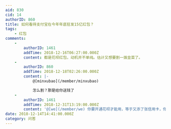```yaml
---
aid: 830
cid: 14
authorID: 860
title: 如何看待支付宝在今年年底狂发15亿红包？
tags:
    - 红包
comments:
    -
        authorID: 1461
        addTime: 2018-12-16T06:27:00.000Z
        content: 都是花呗红包，动机并不单纯。估计又想要割一拨韭菜了。
    -
        authorID: 860
        addTime: 2018-12-18T02:26:00.000Z
        content: |-
            @[minxubao](/member/minxubao)

            怎么割？那是给你送钱了
    -
        authorID: 1461
        addTime: 2018-12-31T13:19:00.000Z
        content: '@[we](/member/we) 你要开通花呗才能用，等于又添了张信用卡，你说谁占便宜？'
date: 2018-12-14T14:41:00.000Z
category: 问答
---
```



